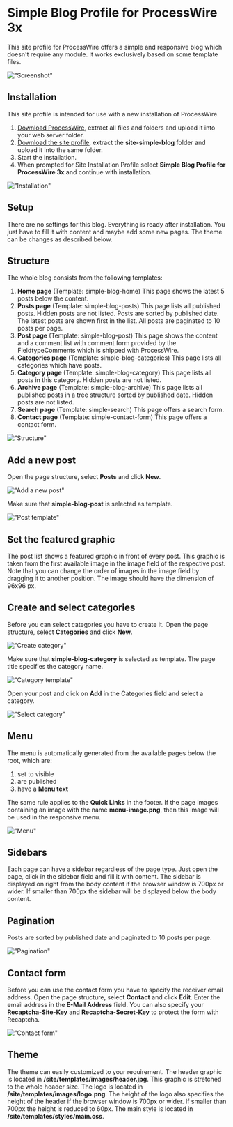 # Simple Blog Profile for ProcessWire 3x

This site profile for ProcessWire offers a simple and responsive blog which doesn't require any module. It works exclusively based on some template files.

!["Screenshot"](https://tech-c.net/site/assets/files/1198/screenshot-500.jpg)

## Installation
This site profile is intended for use with a new installation of ProcessWire.
1. [Download ProcessWire](https://processwire.com/download/core/ "Download ProcessWire"), extract all files and folders and upload it into your web server folder.
2. [Download the site profile](https://processwire.com/modules/site-simple-blog/ "Download the site profile"), extract the **site-simple-blog** folder and upload it into the same folder.
3. Start the installation.
4. When prompted for Site Installation Profile select **Simple Blog Profile for ProcessWire 3x** and continue with installation.

!["Installation"](https://tech-c.net/site/assets/files/1198/installation.jpg)

## Setup
There are no settings for this blog. Everything is ready after installation. You just have to fill it with content and maybe add some new pages. The theme can be changes as described below.

## Structure
The whole blog consists from the following templates:
1. __Home page__ (Template: simple-blog-home) This page shows the latest 5 posts below the content.
2. __Posts page__ (Template: simple-blog-posts) This page lists all published posts. Hidden posts are not listed. Posts are sorted by published date. The latest posts are shown first in the list. All posts are paginated to 10 posts per page.
3. __Post page__ (Template: simple-blog-post) This page shows the content and a comment list with comment form provided by the FieldtypeComments which is shipped with ProcessWire.
4. __Categories page__ (Template: simple-blog-categories) This page lists all categories which have posts.
5. __Category page__ (Template: simple-blog-category) This page lists all posts in this category. Hidden posts are not listed.
6. __Archive page__ (Template: simple-blog-archive) This page lists all published posts in a tree structure sorted by published date. Hidden posts are not listed.
7. __Search page__ (Template: simple-search) This page offers a search form.
8. __Contact page__ (Template: simple-contact-form) This page offers a contact form.

!["Structure"](https://tech-c.net/site/assets/files/1198/structure.jpg)

## Add a new post
Open the page structure, select **Posts** and click **New**.

!["Add a new post"](https://tech-c.net/site/assets/files/1198/add-new-post-1.jpg)

Make sure that **simple-blog-post** is selected as template.

!["Post template"](https://tech-c.net/site/assets/files/1198/add-new-post-2.jpg)

## Set the featured graphic
The post list shows a featured graphic in front of every post. This graphic is taken from the first available image in the image field of the respective post. Note that you can change the order of images in the image field by dragging it to another position. The image should have the dimension of 96x96 px.

## Create and select categories
Before you can select categories you have to create it. Open the page structure, select **Categories** and click **New**.

!["Create category"](https://tech-c.net/site/assets/files/1198/create-category-1.jpg)

Make sure that **simple-blog-category** is selected as template. The page title specifies the category name.

!["Category template"](https://tech-c.net/site/assets/files/1198/create-category-2.jpg)

Open your post and click on **Add** in the Categories field and select a category.

!["Select category"](https://tech-c.net/site/assets/files/1198/select-category.jpg)

## Menu
The menu is automatically generated from the available pages below the root, which are:
1. set to visible
2. are published
3. have a **Menu text**

The same rule applies to the **Quick Links** in the footer. If the page images containing an image with the name **menu-image.png**, then this image will be used in the responsive menu.

!["Menu"](https://tech-c.net/site/assets/files/1198/menu.jpg)

## Sidebars
Each page can have a sidebar regardless of the page type. Just open the page, click in the sidebar field and fill it with content. The sidebar is displayed on right from the body content if the browser window is 700px or wider. If smaller than 700px the sidebar will be displayed below the body content.

## Pagination
Posts are sorted by published date and paginated to 10 posts per page.

!["Pagination"](https://tech-c.net/site/assets/files/1198/pagination.jpg)

## Contact form
Before you can use the contact form you have to specify the receiver email address. Open the page structure, select **Contact** and click **Edit**. Enter the email address in the **E-Mail Address** field. You can also specify your **Recaptcha-Site-Key** and **Recaptcha-Secret-Key** to protect the form with Recaptcha.

!["Contact form"](https://tech-c.net/site/assets/files/1198/contact-form.jpg)

## Theme
The theme can easily customized to your requirement. The header graphic is located in **/site/templates/images/header.jpg**. This graphic is stretched to the whole header size. The logo is located in **/site/templates/images/logo.png**. The height of the logo also specifies the height of the header if the browser window is 700px or wider. If smaller than 700px the height is reduced to 60px. The main style is located in **/site/templates/styles/main.css**.
